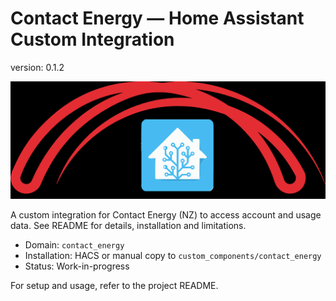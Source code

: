 # Contact Energy — Home Assistant Custom Integration

version: 0.1.2

![Contact Energy Logo](logo.svg)

A custom integration for Contact Energy (NZ) to access account and usage data. See README for details, installation and limitations.

- Domain: `contact_energy`
- Installation: HACS or manual copy to `custom_components/contact_energy`
- Status: Work-in-progress

For setup and usage, refer to the project README.
